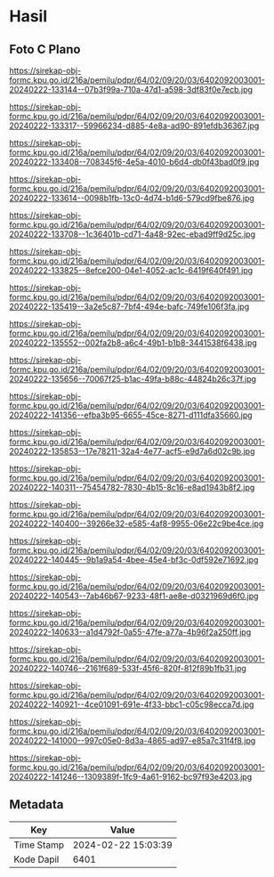 # Hasil

## Foto C Plano

https://sirekap-obj-formc.kpu.go.id/216a/pemilu/pdpr/64/02/09/20/03/6402092003001-20240222-133144--07b3f99a-710a-47d1-a598-3df83f0e7ecb.jpg

https://sirekap-obj-formc.kpu.go.id/216a/pemilu/pdpr/64/02/09/20/03/6402092003001-20240222-133317--59966234-d885-4e8a-ad90-891efdb36367.jpg

https://sirekap-obj-formc.kpu.go.id/216a/pemilu/pdpr/64/02/09/20/03/6402092003001-20240222-133408--708345f6-4e5a-4010-b6d4-db0f43bad0f9.jpg

https://sirekap-obj-formc.kpu.go.id/216a/pemilu/pdpr/64/02/09/20/03/6402092003001-20240222-133614--0098b1fb-13c0-4d74-b1d6-579cd9fbe876.jpg

https://sirekap-obj-formc.kpu.go.id/216a/pemilu/pdpr/64/02/09/20/03/6402092003001-20240222-133708--1c36401b-cd71-4a48-92ec-ebad9ff9d25c.jpg

https://sirekap-obj-formc.kpu.go.id/216a/pemilu/pdpr/64/02/09/20/03/6402092003001-20240222-133825--8efce200-04e1-4052-ac1c-6419f640f491.jpg

https://sirekap-obj-formc.kpu.go.id/216a/pemilu/pdpr/64/02/09/20/03/6402092003001-20240222-135419--3a2e5c87-7bf4-494e-bafc-749fe106f3fa.jpg

https://sirekap-obj-formc.kpu.go.id/216a/pemilu/pdpr/64/02/09/20/03/6402092003001-20240222-135552--002fa2b8-a6c4-49b1-b1b8-3441538f6438.jpg

https://sirekap-obj-formc.kpu.go.id/216a/pemilu/pdpr/64/02/09/20/03/6402092003001-20240222-135656--70067f25-b1ac-49fa-b88c-44824b26c37f.jpg

https://sirekap-obj-formc.kpu.go.id/216a/pemilu/pdpr/64/02/09/20/03/6402092003001-20240222-141356--efba3b95-6655-45ce-8271-d111dfa35660.jpg

https://sirekap-obj-formc.kpu.go.id/216a/pemilu/pdpr/64/02/09/20/03/6402092003001-20240222-135853--17e78211-32a4-4e77-acf5-e9d7a6d02c9b.jpg

https://sirekap-obj-formc.kpu.go.id/216a/pemilu/pdpr/64/02/09/20/03/6402092003001-20240222-140311--75454782-7830-4b15-8c16-e8ad1943b8f2.jpg

https://sirekap-obj-formc.kpu.go.id/216a/pemilu/pdpr/64/02/09/20/03/6402092003001-20240222-140400--39266e32-e585-4af8-9955-06e22c9be4ce.jpg

https://sirekap-obj-formc.kpu.go.id/216a/pemilu/pdpr/64/02/09/20/03/6402092003001-20240222-140445--9b1a9a54-4bee-45e4-bf3c-0df592e71692.jpg

https://sirekap-obj-formc.kpu.go.id/216a/pemilu/pdpr/64/02/09/20/03/6402092003001-20240222-140543--7ab46b67-9233-48f1-ae8e-d0321969d6f0.jpg

https://sirekap-obj-formc.kpu.go.id/216a/pemilu/pdpr/64/02/09/20/03/6402092003001-20240222-140633--a1d4792f-0a55-47fe-a77a-4b96f2a250ff.jpg

https://sirekap-obj-formc.kpu.go.id/216a/pemilu/pdpr/64/02/09/20/03/6402092003001-20240222-140746--2161f689-533f-45f6-820f-812f89b1fb31.jpg

https://sirekap-obj-formc.kpu.go.id/216a/pemilu/pdpr/64/02/09/20/03/6402092003001-20240222-140921--4ce01091-691e-4f33-bbc1-c05c98ecca7d.jpg

https://sirekap-obj-formc.kpu.go.id/216a/pemilu/pdpr/64/02/09/20/03/6402092003001-20240222-141000--997c05e0-8d3a-4865-ad97-e85a7c31f4f8.jpg

https://sirekap-obj-formc.kpu.go.id/216a/pemilu/pdpr/64/02/09/20/03/6402092003001-20240222-141246--1309389f-1fc9-4a61-9162-bc97f93e4203.jpg


## Metadata

| Key        | Value               |
| ---------- | ------------------- |
| Time Stamp | 2024-02-22 15:03:39 |
| Kode Dapil | 6401                |




